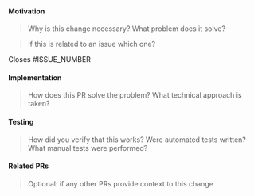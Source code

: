 #### Motivation
> Why is this change necessary? What problem does it solve?

> If this is related to an issue which one?

Closes #ISSUE_NUMBER

#### Implementation
> How does this PR solve the problem? What technical approach is taken?

#### Testing
> How did you verify that this works? Were automated tests written? 
> What manual tests were performed?

#### Related PRs
> Optional: if any other PRs provide context to this change
